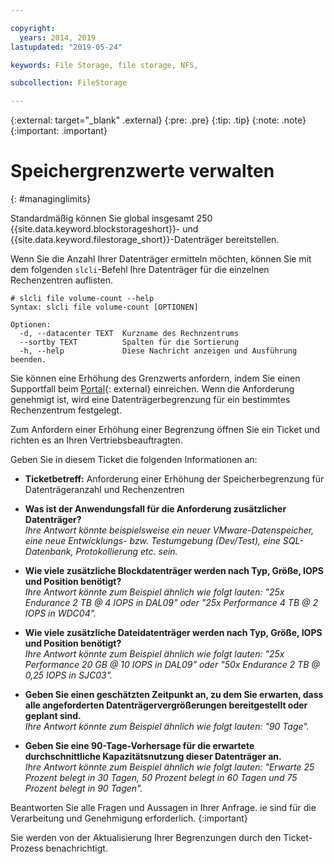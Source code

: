 ```yaml
---

copyright:
  years: 2014, 2019
lastupdated: "2019-05-24"

keywords: File Storage, file storage, NFS,

subcollection: FileStorage

---
```

{:external: target="_blank" .external}
{:pre: .pre}
{:tip: .tip}
{:note: .note}
{:important: .important}

# Speichergrenzwerte verwalten
{: #managinglimits}

Standardmäßig können Sie global insgesamt 250 {{site.data.keyword.blockstorageshort}}- und {{site.data.keyword.filestorage_short}}-Datenträger bereitstellen.

Wenn Sie die Anzahl Ihrer Datenträger ermitteln möchten, können Sie mit dem folgenden `slcli`-Befehl Ihre Datenträger für die einzelnen Rechenzentren auflisten.
```
# slcli file volume-count --help
Syntax: slcli file volume-count [OPTIONEN]

Optionen:
  -d, --datacenter TEXT  Kurzname des Rechnzentrums
  --sortby TEXT          Spalten für die Sortierung
  -h, --help             Diese Nachricht anzeigen und Ausführung beenden.
```

Sie können eine Erhöhung des Grenzwerts anfordern, indem Sie einen Supportfall beim [Portal](https://cloud.ibm.com/unifiedsupport/cases/add){: external} einreichen. Wenn die Anforderung genehmigt ist, wird eine Datenträgerbegrenzung für ein bestimmtes Rechenzentrum festgelegt.

Zum Anfordern einer Erhöhung einer Begrenzung öffnen Sie ein Ticket und richten es an Ihren Vertriebsbeauftragten.

Geben Sie in diesem Ticket die folgenden Informationen an:

- **Ticketbetreff:** Anforderung einer Erhöhung der Speicherbegrenzung für Datenträgeranzahl und Rechenzentren

- **Was ist der Anwendungsfall für die Anforderung zusätzlicher Datenträger?** <br />
*Ihre Antwort könnte beispielsweise ein neuer VMware-Datenspeicher, eine neue Entwicklungs- bzw. Testumgebung (Dev/Test), eine SQL-Datenbank, Protokollierung etc. sein.*

- **Wie viele zusätzliche Blockdatenträger werden nach Typ, Größe, IOPS und Position benötigt?** <br />
*Ihre Antwort könnte zum Beispiel ähnlich wie folgt lauten: "25x Endurance 2 TB @ 4 IOPS in DAL09" oder "25x Performance 4 TB @ 2 IOPS in WDC04".*

- **Wie viele zusätzliche Dateidatenträger werden nach Typ, Größe, IOPS und Position benötigt?** <br />
*Ihre Antwort könnte zum Beispiel ähnlich wie folgt lauten: "25x Performance 20 GB @ 10 IOPS in DAL09" oder "50x Endurance 2 TB @ 0,25 IOPS in SJC03".*

- **Geben Sie einen geschätzten Zeitpunkt an, zu dem Sie erwarten, dass alle angeforderten Datenträgervergrößerungen bereitgestellt oder geplant sind.** <br />
 *Ihre Antwort könnte zum Beispiel ähnlich wie folgt lauten: "90 Tage".*

- **Geben Sie eine 90-Tage-Vorhersage für die erwartete durchschnittliche Kapazitätsnutzung dieser Datenträger an.** <br />
*Ihre Antwort könnte zum Beispiel ähnlich wie folgt lauten: "Erwarte 25 Prozent belegt in 30 Tagen, 50 Prozent belegt in 60 Tagen und 75 Prozent belegt in 90 Tagen".*

Beantworten Sie alle Fragen und Aussagen in Ihrer Anfrage. ie sind für die Verarbeitung und Genehmigung erforderlich.
{:important}

Sie werden von der Aktualisierung Ihrer Begrenzungen durch den Ticket-Prozess benachrichtigt.
